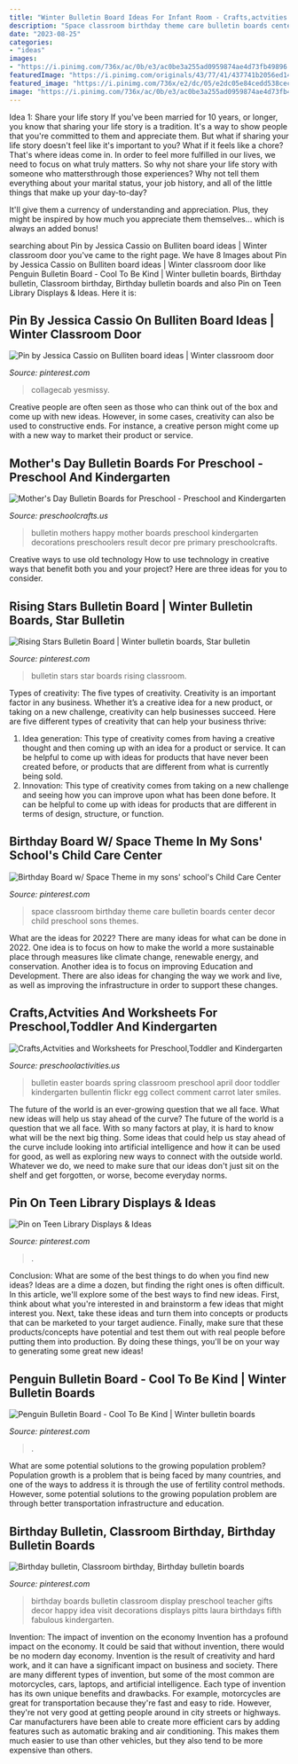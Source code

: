 ```yaml
---
title: "Winter Bulletin Board Ideas For Infant Room - Crafts,actvities And Worksheets For Preschool,toddler And Kindergarten"
description: "Space classroom birthday theme care bulletin boards center decor child preschool sons themes"
date: "2023-08-25"
categories:
- "ideas"
images:
- "https://i.pinimg.com/736x/ac/0b/e3/ac0be3a255ad0959874ae4d73fb49896.jpg"
featuredImage: "https://i.pinimg.com/originals/43/77/41/437741b2056ed147d5c3e6e4b376884e.jpg"
featured_image: "https://i.pinimg.com/736x/e2/dc/05/e2dc05e84cedd538cec7aa088e7a191d--child-care-centers-space-classroom.jpg"
image: "https://i.pinimg.com/736x/ac/0b/e3/ac0be3a255ad0959874ae4d73fb49896.jpg"
---
```



Idea 1: Share your life story
If you've been married for 10 years, or longer, you know that sharing your life story is a tradition. It's a way to show people that you're committed to them and appreciate them. But what if sharing your life story doesn't feel like it's important to you? What if it feels like a chore?
That's where ideas come in. In order to feel more fulfilled in our lives, we need to focus on what truly matters. So why not share your life story with someone who mattersthrough those experiences? Why not tell them everything about your marital status, your job history, and all of the little things that make up your day-to-day?

It'll give them a currency of understanding and appreciation. Plus, they might be inspired by how much you appreciate them themselves... which is always an added bonus!

	

		
searching about Pin by Jessica Cassio on Bulliten board ideas | Winter classroom door you've came to the right page. We have 8 Images about Pin by Jessica Cassio on Bulliten board ideas | Winter classroom door like Penguin Bulletin Board - Cool To Be Kind | Winter bulletin boards, Birthday bulletin, Classroom birthday, Birthday bulletin boards and also Pin on Teen Library Displays &amp; Ideas. Here it is:
		
    
## Pin By Jessica Cassio On Bulliten Board Ideas | Winter Classroom Door

<img loading=lazy src="https://i.pinimg.com/originals/de/89/10/de89106cf42f76b4651784e89300b699.jpg" onerror="this.onerror=null;this.src='https://tse4.mm.bing.net/th?id=OIP.qzOl-tGOmIA1D249LcHr3gHaNI&amp;pid=15.1';" alt="Pin by Jessica Cassio on Bulliten board ideas | Winter classroom door">

_Source: pinterest.com_

>collagecab yesmissy. 

	

Creative people are often seen as those who can think out of the box and come up with new ideas. However, in some cases, creativity can also be used to constructive ends. For instance, a creative person might come up with a new way to market their product or service.

    
## Mother&#039;s Day Bulletin Boards For Preschool - Preschool And Kindergarten

<img loading=lazy src="http://www.preschoolcrafts.us/wp-content/uploads/2017/05/happy-mothers-day-bulletin-board-ideas.jpg" onerror="this.onerror=null;this.src='https://tse2.mm.bing.net/th?id=OIP.QRXqo_oFF4BDRSQ6oZS2DQHaEK&amp;pid=15.1';" alt="Mother&#039;s Day Bulletin Boards for Preschool - Preschool and Kindergarten">

_Source: preschoolcrafts.us_

>bulletin mothers happy mother boards preschool kindergarten decorations preschoolers result decor pre primary preschoolcrafts. 

	

Creative ways to use old technology
How to use technology in creative ways that benefit both you and your project? Here are three ideas for you to consider.

    
## Rising Stars Bulletin Board | Winter Bulletin Boards, Star Bulletin

<img loading=lazy src="https://i.pinimg.com/originals/43/77/41/437741b2056ed147d5c3e6e4b376884e.jpg" onerror="this.onerror=null;this.src='https://tse2.mm.bing.net/th?id=OIP.vtyJuii5kzwZmob0WfXvKgHaGs&amp;pid=15.1';" alt="Rising Stars Bulletin Board | Winter bulletin boards, Star bulletin">

_Source: pinterest.com_

>bulletin stars star boards rising classroom. 

	

Types of creativity: The five types of creativity.
Creativity is an important factor in any business. Whether it’s a creative idea for a new product, or taking on a new challenge, creativity can help businesses succeed. Here are five different types of creativity that can help your business thrive: 
1. Idea generation: This type of creativity comes from having a creative thought and then coming up with an idea for a product or service. It can be helpful to come up with ideas for products that have never been created before, or products that are different from what is currently being sold. 
2. Innovation: This type of creativity comes from taking on a new challenge and seeing how you can improve upon what has been done before. It can be helpful to come up with ideas for products that are different in terms of design, structure, or function. 

    
## Birthday Board W/ Space Theme In My Sons&#039; School&#039;s Child Care Center

<img loading=lazy src="https://i.pinimg.com/736x/e2/dc/05/e2dc05e84cedd538cec7aa088e7a191d--child-care-centers-space-classroom.jpg" onerror="this.onerror=null;this.src='https://tse2.mm.bing.net/th?id=OIP.LGso_at2OEC_OBDMJSFSYwEgDY&amp;pid=15.1';" alt="Birthday Board w/ Space Theme in my sons&#039; school&#039;s Child Care Center">

_Source: pinterest.com_

>space classroom birthday theme care bulletin boards center decor child preschool sons themes. 

	

What are the ideas for 2022?
There are many ideas for what can be done in 2022. One idea is to focus on how to make the world a more sustainable place through measures like climate change, renewable energy, and conservation. Another idea is to focus on improving Education and Development. There are also ideas for changing the way we work and live, as well as improving the infrastructure in order to support these changes.

    
## Crafts,Actvities And Worksheets For Preschool,Toddler And Kindergarten

<img loading=lazy src="http://www.preschoolactivities.us/wp-content/uploads/2015/02/easter-bulletin-board.jpg" onerror="this.onerror=null;this.src='https://tse2.mm.bing.net/th?id=OIP.GYg3H2uIrj2ts2LCPnFOiwHaEj&amp;pid=15.1';" alt="Crafts,Actvities and Worksheets for Preschool,Toddler and Kindergarten">

_Source: preschoolactivities.us_

>bulletin easter boards spring classroom preschool april door toddler kindergarten bullentin flickr egg collect comment carrot later smiles. 

	

The future of the world is an ever-growing question that we all face. What new ideas will help us stay ahead of the curve?
The future of the world is a question that we all face. With so many factors at play, it is hard to know what will be the next big thing. Some ideas that could help us stay ahead of the curve include looking into artificial intelligence and how it can be used for good, as well as exploring new ways to connect with the outside world. Whatever we do, we need to make sure that our ideas don't just sit on the shelf and get forgotten, or worse, become everyday norms.

    
## Pin On Teen Library Displays &amp; Ideas

<img loading=lazy src="https://i.pinimg.com/736x/91/78/8a/91788a95322455636405bfa36278de4b.jpg" onerror="this.onerror=null;this.src='https://tse4.mm.bing.net/th?id=OIP.DWmlTMweWi-cLQ8w-Rx4vAHaFi&amp;pid=15.1';" alt="Pin on Teen Library Displays &amp; Ideas">

_Source: pinterest.com_

>. 

	

Conclusion: What are some of the best things to do when you find new ideas?
Ideas are a dime a dozen, but finding the right ones is often difficult. In this article, we'll explore some of the best ways to find new ideas. First, think about what you're interested in and brainstorm a few ideas that might interest you. Next, take these ideas and turn them into concepts or products that can be marketed to your target audience. Finally, make sure that these products/concepts have potential and test them out with real people before putting them into production. By doing these things, you'll be on your way to generating some great new ideas!

    
## Penguin Bulletin Board - Cool To Be Kind | Winter Bulletin Boards

<img loading=lazy src="https://i.pinimg.com/736x/ac/0b/e3/ac0be3a255ad0959874ae4d73fb49896.jpg" onerror="this.onerror=null;this.src='https://tse4.mm.bing.net/th?id=OIP.V3Lg16iSwSWR0gFS_3fQLQHaJ3&amp;pid=15.1';" alt="Penguin Bulletin Board - Cool To Be Kind | Winter bulletin boards">

_Source: pinterest.com_

>. 

	

What are some potential solutions to the growing population problem?
Population growth is a problem that is being faced by many countries, and one of the ways to address it is through the use of fertility control methods. However, some potential solutions to the growing population problem are through better transportation infrastructure and education.

    
## Birthday Bulletin, Classroom Birthday, Birthday Bulletin Boards

<img loading=lazy src="https://i.pinimg.com/736x/15/dd/80/15dd8028e2dde17dd125b867173b9900.jpg" onerror="this.onerror=null;this.src='https://tse2.mm.bing.net/th?id=OIP.VxlgnkPQp9e-vbhu6Pw-VwHaJ3&amp;pid=15.1';" alt="Birthday bulletin, Classroom birthday, Birthday bulletin boards">

_Source: pinterest.com_

>birthday boards bulletin classroom display preschool teacher gifts decor happy idea visit decorations displays pitts laura birthdays fifth fabulous kindergarten. 

	

Invention: The impact of invention on the economy
Invention has a profound impact on the economy. It could be said that without invention, there would be no modern day economy. Invention is the result of creativity and hard work, and it can have a significant impact on business and society. There are many different types of invention, but some of the most common are motorcycles, cars, laptops, and artificial intelligence. Each type of invention has its own unique benefits and drawbacks. For example, motorcycles are great for transportation because they're fast and easy to ride. However, they're not very good at getting people around in city streets or highways. Car manufacturers have been able to create more efficient cars by adding features such as automatic braking and air conditioning. This makes them much easier to use than other vehicles, but they also tend to be more expensive than others.

